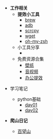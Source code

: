 - **工作相关**
  - **提效小工具**
    * [brew](zh-cn/job/brew/brew.md)
    * [adb](zh-cn/job/adb/adb.md "神奇的adb")
    * [scrcpy](zh-cn/job/scrcpy/scrcpy.md)
    * [wget](zh-cn/job/wget/wget.md)
    * [oh-my-zsh](zh-cn/job/oh-my-zsh/oh-my-zsh.md)
  * 小工具分享
    * []()
  * 免费资源合集
    * [壁纸](zh-cn/Freeresources/wallpaper/wallpaper.md)
    * [音视频](zh-cn/Freeresources/video/video.md)
    * [办公提效](zh-cn/Freeresources/workoffice/work.md)
* 学习笔记
  * python基础
    * [day01](zh-cn/学习笔记/python基础/day01.md)
    * [day02](zh-cn/学习笔记/python基础/day02.md)

* **爬山日记**
  * [百望山](zh-cn/爬山日记/百望山/baiwangshan.md)

